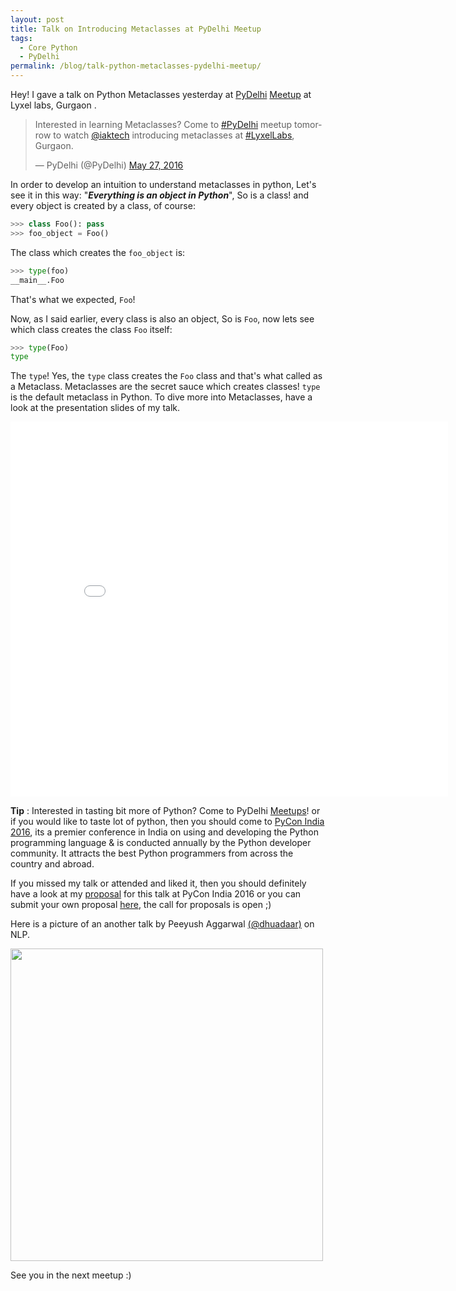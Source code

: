 ```yaml
---
layout: post
title: Talk on Introducing Metaclasses at PyDelhi Meetup
tags:
  - Core Python
  - PyDelhi
permalink: /blog/talk-python-metaclasses-pydelhi-meetup/
---
```



Hey! I gave a talk on Python Metaclasses yesterday at [PyDelhi](http://pydelhi.org) [Meetup](http://www.meetup.com/pydelhi/events/226342855/) at Lyxel labs, Gurgaon .

<blockquote class="twitter-tweet" data-lang="en"><p lang="en" dir="ltr">Interested in learning Metaclasses? Come to <a href="https://twitter.com/hashtag/PyDelhi?src=hash">#PyDelhi</a> meetup tomorrow to watch <a href="https://twitter.com/iaktech">@iaktech</a> introducing metaclasses at <a href="https://twitter.com/hashtag/LyxelLabs?src=hash">#LyxelLabs</a>, Gurgaon.</p>&mdash; PyDelhi (@PyDelhi) <a href="https://twitter.com/PyDelhi/status/736067744039198721">May 27, 2016</a></blockquote>
<script async src="//platform.twitter.com/widgets.js" charset="utf-8"></script>

In order to develop an intuition to understand metaclasses in python, Let's see it in this way: "***Everything is an object in Python***", So is a class! and every object is created by a class, of course:

```python
>>> class Foo(): pass
>>> foo_object = Foo()
```

The class which creates the `foo_object` is:

```python
>>> type(foo)
__main__.Foo
```
That's what we expected, `Foo`!

Now, as I said earlier, every class is also an object, So is `Foo`, now lets see which class creates the class `Foo` itself:

```python
>>> type(Foo)
type
```

The `type`! Yes, the `type` class creates the `Foo` class and that's what called as a Metaclass. Metaclasses are the secret sauce which creates classes! `type` is the default metaclass in Python. To dive more into Metaclasses, have a look at the presentation slides of
my talk.

<iframe src="//slides.com/aktech/introducing-metaclasses-in-python/embed" width="700" height="600" scrolling="no" frameborder="0" webkitallowfullscreen mozallowfullscreen allowfullscreen></iframe>

</br>

**Tip** : Interested in tasting bit more of Python? Come to PyDelhi [Meetups](http://www.meetup.com/pydelhi/)!
or if you would like to taste lot of python, then you should come to [PyCon India 2016](https://in.pycon.org/2016/), its a premier conference in India on using and developing the Python programming language & is conducted annually by the Python developer community. It attracts the best Python programmers from across the country and abroad.

If you missed my talk or attended and liked it, then you should definitely have a look at my [proposal](https://in.pycon.org/cfp/2016/proposals/introducing-metaclasses~dw0Je/) for this talk at PyCon India 2016 or you can submit your own proposal [here](https://in.pycon.org/cfp/2016/proposals/), the call for proposals is open ;)

Here is a picture of an another talk by Peeyush Aggarwal [(@dhuadaar)](https://twitter.com/dhuadaar) on NLP.

<img align="center" src="/assets/dhuadaar.jpg" width="500">

 See you in the next meetup :)
